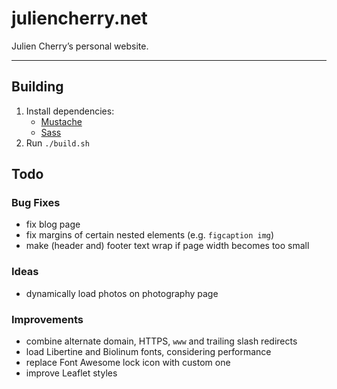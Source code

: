 # juliencherry.net

Julien Cherry’s personal website.

---

## Building

1. Install dependencies:
	* [Mustache](https://mustache.github.io/)
	* [Sass](https://sass-lang.com/install)
2. Run `./build.sh`

## Todo

### Bug Fixes

* fix blog page
* fix margins of certain nested elements (e.g. `figcaption img`)
* make (header and) footer text wrap if page width becomes too small

### Ideas

* dynamically load photos on photography page

### Improvements

* combine alternate domain, HTTPS, `www` and trailing slash redirects
* load Libertine and Biolinum fonts, considering performance
* replace Font Awesome lock icon with custom one
* improve Leaflet styles
